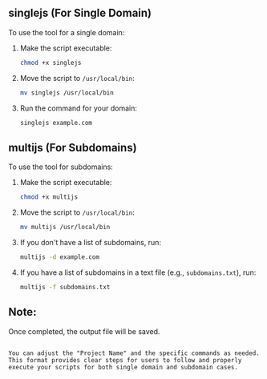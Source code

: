 ## singlejs (For Single Domain)

To use the tool for a single domain:

1. Make the script executable:
   ```bash
   chmod +x singlejs
   ```

2. Move the script to `/usr/local/bin`:
   ```bash
   mv singlejs /usr/local/bin
   ```

3. Run the command for your domain:
   ```bash
   singlejs example.com
   ```

## multijs (For Subdomains)

To use the tool for subdomains:

1. Make the script executable:
   ```bash
   chmod +x multijs
   ```

2. Move the script to `/usr/local/bin`:
   ```bash
   mv multijs /usr/local/bin
   ```

3. If you don't have a list of subdomains, run:
   ```bash
   multijs -d example.com
   ```

4. If you have a list of subdomains in a text file (e.g., `subdomains.txt`), run:
   ```bash
   multijs -f subdomains.txt
   ```

## Note:
Once completed, the output file will be saved.
```

You can adjust the "Project Name" and the specific commands as needed. This format provides clear steps for users to follow and properly execute your scripts for both single domain and subdomain cases.
